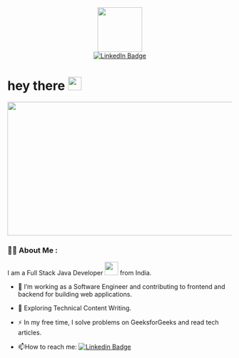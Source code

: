 <div id="header" align = "center">
  <img src="https://media.giphy.com/media/v1.Y2lkPTc5MGI3NjExNDZiMzZkYWM0ZjBmYWQ4MzBiNzljOGJlYjU0ZmZjOTJmMTJhZDBiNyZlcD12MV9pbnRlcm5hbF9naWZzX2dpZklkJmN0PXM/M9gbBd9nbDrOTu1Mqx/giphy.gif" width="100">
</div>

<div id="badges" align = "center">
  <a href="https://www.linkedin.com/in/sanadsoman/">
    <img src="https://img.shields.io/badge/LinkedIn-blue?style=for-the-badge&logo=linkedin&logoColor=white" alt="LinkedIn Badge"/>
  </a>
</div>

<div align = "center">
  <img src="https://komarev.com/ghpvc/?username=sanadsoman45&style=flat-square&color=blue"  alt=""/>
</div>

<h1>
  hey there
  <img src="https://media.giphy.com/media/hvRJCLFzcasrR4ia7z/giphy.gif" width="30px"/>
</h1>

<div align="center">
  <img src="https://media.giphy.com/media/dWesBcTLavkZuG35MI/giphy.gif" width="600" height="300"/>
</div>

### :man_technologist: About Me :

I am a Full Stack Java Developer <img src="https://media.giphy.com/media/WUlplcMpOCEmTGBtBW/giphy.gif" width="30"> from India.

- :telescope: I’m working as a Software Engineer and contributing to frontend and backend for building web applications.

- :seedling: Exploring Technical Content Writing.

- :zap: In my free time, I solve problems on GeeksforGeeks and read tech articles.

- :mailbox:How to reach me: [![Linkedin Badge](https://img.shields.io/badge/-kakbar-blue?style=flat&logo=Linkedin&logoColor=white)]((https://www.linkedin.com/in/sanadsoman/))
